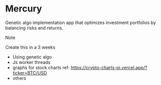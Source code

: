 # Mercury
Genetic algo implementation app that optimizes investment portfolios by balancing risks and returns.

> [!Note]
> Create this in a 3 weeks

- Using genetic algo
- Js worker threads
- graphs for stock charts ref: https://crypto-charts-pi.vercel.app/?ticker=BTC/USD
- others
